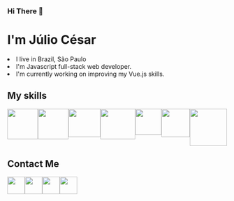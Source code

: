 ### Hi There :wave:

# I'm Júlio César
<li>I live in Brazil, São Paulo</li>
<li>I'm Javascript full-stack web developer.</li>

<li>I'm currently working on improving my Vue.js skills.</li>

## My skills
<div style="display:flex;">
<img width="70" height="70" src="https://cdn.icon-icons.com/icons2/2108/PNG/512/javascript_icon_130900.png"  />
<img width="70" height="70" src="https://brandeps.com/logo-download/C/CSS-3-logo-vector-01.svg"  />
<img width="73" height="65" src="https://camo.githubusercontent.com/bec2c92468d081617cb3145a8f3d8103e268bca400f6169c3a68dc66e05c971e/68747470733a2f2f76352e676574626f6f7473747261702e636f6d2f646f63732f352e302f6173736574732f6272616e642f626f6f7473747261702d6c6f676f2d736861646f772e706e67"  />
    
<img width="80" height="70" src="https://upload.wikimedia.org/wikipedia/commons/thumb/9/96/Sass_Logo_Color.svg/512px-Sass_Logo_Color.svg.png"  />
<img width="60" height="60" src="https://br.vuejs.org/images/logo.png"  />
<img width="65" height="65" src="https://images.tutorialedge.net/images/node.png"  />
<img width="85" height="85" src="https://cdn.iconscout.com/icon/free/png-512/mysql-19-1174939.png"  />

        
</div>


## Contact Me 
<div style="display:flex;">
<a href="https://www.linkedin.com/in/jc-jord/"><img  width="40" height="40" src="https://image.flaticon.com/icons/png/512/174/174857.png"/></a>
<a href="https://api.whatsapp.com/send/?phone=5511941296138&text&app_absent=0"><img  width="40" height="40" src="https://image.flaticon.com/icons/png/512/733/733585.png"/></a>
    <a href="mailto:juliojc.jord@gmail.com?subject=Hello%20again"><img  width="40" height="40" src="https://img-premium.flaticon.com/png/512/2875/premium/2875435.png?token=exp=1625017961~hmac=37728cbf000107b455171dc772611272"/></a>    
<a href="https://telegram.me/jcjord"><img  width="40" height="40" src="https://image.flaticon.com/icons/png/512/2111/2111646.png"/></a>

    
</div>
